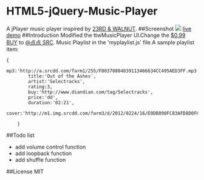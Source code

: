 HTML5-jQuery-Music-Player
=========================
A jPlayer music player  inspired by [23RD & WALNUT](http://www.codebasehero.com/2011/07/html5-music-player-updated/).
##Screenshot
![](http://srcqn.qiniudn.com/music-player-cover.png)
[live demo](http://luffycheung.qiniudn.com/HTML5-jQuery-Music-Player/)
##Introduction
Modified the ttwMusicPlayer UI.Change the [$0.99 BUY](#) to [@点点 SRC](#).
Music Playlist in the 'myplaylist.js' file.A sample playlist item:
````
{
        mp3:'http://a.srcdd.com/farm1/255/F80370804839113466634CC495AED3FF.mp3',
        title:'Out of the Ashes',
        artist:'Selectracks',
        rating:3,
        buy:'http://www.diandian.com/tag/Selectracks',
        price:'dd',
        duration:'02:21',
        cover:'http://m1.img.srcdd.com/farm3/d/2012/0224/16/E0DB890FC83AFD8D0F65E83A2900A7F3_B500_900_500_312.JPEG'

    }
````

##Todo list
* add volume control function
* add loopback function
* add shuffle function

##License
MIT
